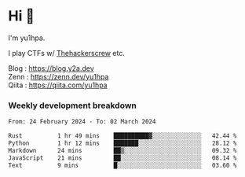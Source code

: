 # Hi 👋

I'm yu1hpa.

I play CTFs w/ [Thehackerscrew](https://www.thehackerscrew.team/) etc.

Blog : https://blog.y2a.dev  
Zenn : https://zenn.dev/yu1hpa  
Qiita : https://qiita.com/yu1hpa  

### Weekly development breakdown

<!--START_SECTION:waka-->

```txt
From: 24 February 2024 - To: 02 March 2024

Rust          1 hr 49 mins    ██████████▓░░░░░░░░░░░░░░   42.44 %
Python        1 hr 12 mins    ███████░░░░░░░░░░░░░░░░░░   28.12 %
Markdown      24 mins         ██▒░░░░░░░░░░░░░░░░░░░░░░   09.32 %
JavaScript    21 mins         ██░░░░░░░░░░░░░░░░░░░░░░░   08.14 %
Text          9 mins          █░░░░░░░░░░░░░░░░░░░░░░░░   03.60 %
```

<!--END_SECTION:waka-->


